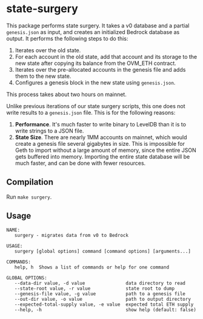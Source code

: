 # state-surgery

This package performs state surgery. It takes a v0 database and a partial `genesis.json` as input, and creates an initialized Bedrock database as output. It performs the following steps to do this:

1. Iterates over the old state.
2. For each account in the old state, add that account and its storage to the new state after copying its balance from the OVM_ETH contract.
3. Iterates over the pre-allocated accounts in the genesis file and adds them to the new state.
4. Configures a genesis block in the new state using `genesis.json`.

This process takes about two hours on mainnet.

Unlike previous iterations of our state surgery scripts, this one does not write results to a `genesis.json` file. This is for the following reasons:

1. **Performance**. It's much faster to write binary to LevelDB than it is to write strings to a JSON file.
2. **State Size**. There are nearly 1MM accounts on mainnet, which would create a genesis file several gigabytes in size. This is impossible for Geth to import without a large amount of memory, since the entire JSON gets buffered into memory. Importing the entire state database will be much faster, and can be done with fewer resources.

## Compilation

Run `make surgery`.

## Usage

```
NAME:
   surgery - migrates data from v0 to Bedrock

USAGE:
   surgery [global options] command [command options] [arguments...]

COMMANDS:
   help, h  Shows a list of commands or help for one command

GLOBAL OPTIONS:
   --data-dir value, -d value               data directory to read
   --state-root value, -r value             state root to dump
   --genesis-file value, -g value           path to a genesis file
   --out-dir value, -o value                path to output directory
   --expected-total-supply value, -e value  expected total ETH supply
   --help, -h                               show help (default: false)
```